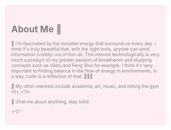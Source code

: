 <div style="background-color:#ffeef1; color:gray; padding:20px;">

# About Me 👋

🌌 I'm fascinated by the invisible energy that surround us every day. I think it's truly beautiful that, with the right tools, anyone can send information (visibly) out of thin air. This interest technologically is very much a product of my greater passion of breathwork and studying concepts such as Vāstu and Feng Shui for example. I think it's very important to finding balance in the flow of energy in environments, in a way, code is a reflection of that. 🧘🏽‍♂️

🎨 My other interests include academia, art, music, and hitting the gym ᕙ(•̀‸•́‶)ᕗ 


💬 Chat me about anything, stay solid.

✌︎︎♡⃛

